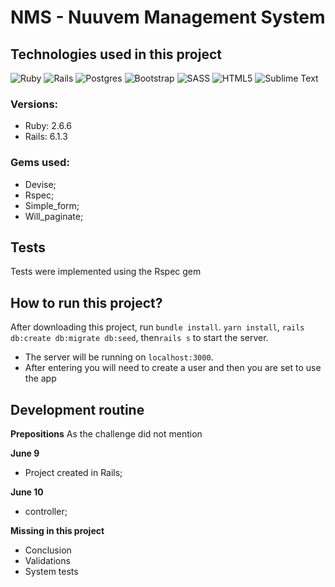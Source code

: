 
# NMS - Nuuvem Management System

## Technologies used in this project
<img alt="Ruby" src="https://img.shields.io/badge/ruby-%23CC342D.svg?&style=for-the-badge&logo=ruby&logoColor=white"/> <img alt="Rails" src="https://img.shields.io/badge/rails-%23CC0000.svg?&style=for-the-badge&logo=ruby-on-rails&logoColor=white"/> <img alt="Postgres" src ="https://img.shields.io/badge/postgres-%23316192.svg?&style=for-the-badge&logo=postgresql&logoColor=white"/> <img alt="Bootstrap" src="https://img.shields.io/badge/bootstrap-%23563D7C.svg?style=for-the-badge&logo=bootstrap&logoColor=white"/> <img alt="SASS" src="https://img.shields.io/badge/SASS-hotpink.svg?style=for-the-badge&logo=SASS&logoColor=white"/> <img alt="HTML5" src="https://img.shields.io/badge/html5-%23E34F26.svg?style=for-the-badge&logo=html5&logoColor=white"/> <img alt="Sublime Text" src="https://img.shields.io/badge/sublime_text-%23575757.svg?style=for-the-badge&logo=sublime-text&logoColor=important"/>
### Versions:
- Ruby: 2.6.6
- Rails: 6.1.3
### Gems used:
 - Devise;
 - Rspec;
 - Simple_form;
 - Will_paginate;

## Tests
Tests were implemented using the Rspec gem

## How to run this project?
After downloading this project, run `bundle install`. `yarn install`, `rails db:create db:migrate db:seed`, then`rails s` to start the server.
 - The server will be running on `localhost:3000`.
 - After entering you will need to create a user and then you are set to use the app

## Development routine

**Prepositions**
As the challenge did not mention

**June 9**

   - Project created in Rails;

**June 10**

   - controller;

   **Missing in this project**

   - Conclusion
   - Validations
   - System tests

